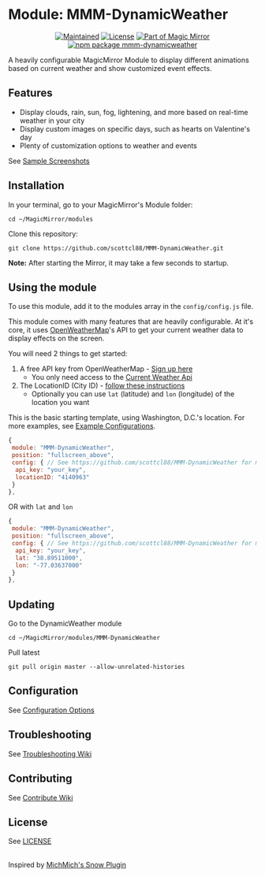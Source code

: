 # Module: MMM-DynamicWeather

<p align="center">
  <a href="https://github.com/scottcl88/MMM-DynamicWeather"><img src="https://img.shields.io/maintenance/yes/2024?style=flat-square" alt="Maintained"/></a>
  <a href="./LICENSE"><img src="https://img.shields.io/badge/license-MIT-blue.svg" alt="License"></a>
  <a href="https://github.com/MagicMirrorOrg/MagicMirror"><img src="https://img.shields.io/badge/module%20of-Magic%20Mirror-%234f46e5?style=flat-square" alt="Part of Magic Mirror"/></a>
  <a href="https://www.npmjs.com/package/mmm-dynamicweather"><img src="https://img.shields.io/npm/v/mmm-dynamicweather" alt="npm package mmm-dynamicweather"/></a>
</p>

A heavily configurable MagicMirror Module to display different animations based on current weather and show customized event effects.

## Features
- Display clouds, rain, sun, fog, lightening, and more based on real-time weather in your city
- Display custom images on specific days, such as hearts on Valentine's day
- Plenty of customization options to weather and events

See [Sample Screenshots](ExampleScreenshots.md)

## Installation

In your terminal, go to your MagicMirror's Module folder:

````
cd ~/MagicMirror/modules
````

Clone this repository:

````
git clone https://github.com/scottcl88/MMM-DynamicWeather.git
````

**Note:** After starting the Mirror, it may take a few seconds to startup.

## Using the module

To use this module, add it to the modules array in the `config/config.js` file.

This module comes with many features that are heavily configurable. At it's core, it uses [OpenWeatherMap](https://openweathermap.org/)'s API to get your current weather data to display effects on the screen.

You will need 2 things to get started:
  1. A free API key from OpenWeatherMap - [Sign up here](https://home.openweathermap.org/users/sign_up)
     -  You only need access to the [Current Weather Api](https://openweathermap.org/current)
  3. The LocationID (City ID) - [follow these instructions ](https://www.dmopress.com/openweathermap-howto/)
     - Optionally you can use `lat` (latitude) and `lon` (longitude) of the location you want

This is the basic starting template, using Washington, D.C.'s location. For more examples, see [Example Configurations](ExampleConfigurations.md).

````javascript
{
 module: "MMM-DynamicWeather",
 position: "fullscreen_above",
 config: { // See https://github.com/scottcl88/MMM-DynamicWeather for more information.
  api_key: "your_key",
  locationID: "4140963"
 }
},
````
OR with `lat` and `lon`
````javascript
{
 module: "MMM-DynamicWeather",
 position: "fullscreen_above",
 config: { // See https://github.com/scottcl88/MMM-DynamicWeather for more information.
  api_key: "your_key",
  lat: "38.89511000",
  lon: "-77.03637000"
 }
},
````

## Updating

Go to the DynamicWeather module

````
cd ~/MagicMirror/modules/MMM-DynamicWeather
````

Pull latest

````
git pull origin master --allow-unrelated-histories
````

## Configuration
See [Configuration Options](ConfigurationOptions.md)

## Troubleshooting
See [Troubleshooting Wiki](https://github.com/scottcl88/MMM-DynamicWeather/wiki/Troubleshooting)

## Contributing
See [Contribute Wiki](https://github.com/scottcl88/MMM-DynamicWeather/wiki/Contribute)

## License

See [LICENSE](./LICENSE)
<br>
<br>

Inspired by [MichMich's Snow Plugin](https://github.com/MichMich/MMM-Snow)
